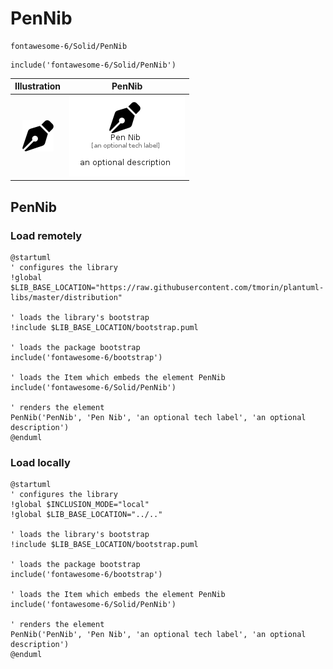 # PenNib


```text
fontawesome-6/Solid/PenNib
```

```text
include('fontawesome-6/Solid/PenNib')
```



| Illustration | PenNib |
| :---: | :---: |
| ![illustration for Illustration](../../fontawesome-6/Solid/PenNib.png) | ![illustration for PenNib](../../fontawesome-6/Solid/PenNib.Local.png) |




## PenNib

### Load remotely
```plantuml
@startuml
' configures the library
!global $LIB_BASE_LOCATION="https://raw.githubusercontent.com/tmorin/plantuml-libs/master/distribution"

' loads the library's bootstrap
!include $LIB_BASE_LOCATION/bootstrap.puml

' loads the package bootstrap
include('fontawesome-6/bootstrap')

' loads the Item which embeds the element PenNib
include('fontawesome-6/Solid/PenNib')

' renders the element
PenNib('PenNib', 'Pen Nib', 'an optional tech label', 'an optional description')
@enduml
```

### Load locally
```plantuml
@startuml
' configures the library
!global $INCLUSION_MODE="local"
!global $LIB_BASE_LOCATION="../.."

' loads the library's bootstrap
!include $LIB_BASE_LOCATION/bootstrap.puml

' loads the package bootstrap
include('fontawesome-6/bootstrap')

' loads the Item which embeds the element PenNib
include('fontawesome-6/Solid/PenNib')

' renders the element
PenNib('PenNib', 'Pen Nib', 'an optional tech label', 'an optional description')
@enduml
```


